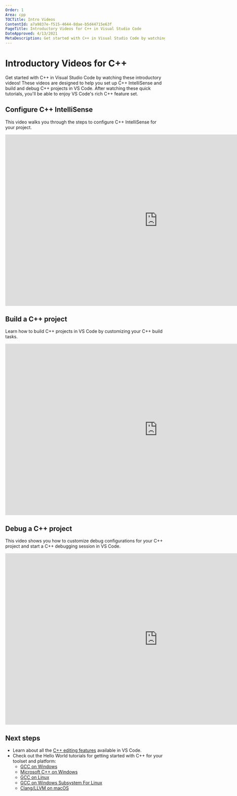 ```yaml
---
Order: 1
Area: cpp
TOCTitle: Intro Videos
ContentId: a7a9837e-f515-4644-8dae-b5d44715e63f
PageTitle: Introductory Videos for C++ in Visual Studio Code
DateApproved: 4/13/2021
MetaDescription: Get started with C++ in Visual Studio Code by watching these introductory videos
---
```


# Introductory Videos for C++

Get started with C++ in Visual Studio Code by watching these introductory videos! These videos are designed to help you set up C++ IntelliSense and build and debug C++ projects in VS Code. After watching these quick tutorials, you'll be able to enjoy VS Code's rich C++ feature set.

## Configure C++ IntelliSense

This video walks you through the steps to configure C++ IntelliSense for your project.

<iframe src="https://channel9.msdn.com/Blogs/One-Dev-Minute/Configure-C-IntelliSense-in-Visual-Studio-Code/player" width="960" height="540" allowFullScreen frameBorder="0" title="Configure C++ IntelliSense in Visual Studio Code - Microsoft Channel 9 Video"></iframe>

## Build a C++ project

Learn how to build C++ projects in VS Code by customizing your C++ build tasks.

<iframe src="https://channel9.msdn.com/Blogs/One-Dev-Minute/Build-a-C-project-in-VS-Code/player" width="960" height="540" allowFullScreen frameBorder="0" title="Build a C++ project in VS Code - Microsoft Channel 9 Video"></iframe>

## Debug a C++ project

This video shows you how to customize debug configurations for your C++ project and start a C++ debugging session in VS Code.

<iframe src="https://channel9.msdn.com/Shows/Docs-Dev-Tools/Debug-a-C-project-in-VS-Code/player" width="960" height="540" allowFullScreen frameBorder="0" title="Debug a C++ project in VS Code - Microsoft Channel 9 Video"></iframe>

## Next steps

- Learn about all the [C++ editing features](/docs/cpp/cpp-ide.md) available in VS Code.
- Check out the Hello World tutorials for getting started with C++ for your toolset and platform:
  - [GCC on Windows](/docs/cpp/config-mingw.md)
  - [Microsoft C++ on Windows](/docs/cpp/config-msvc.md)
  - [GCC on Linux](/docs/cpp/config-linux.md)
  - [GCC on Windows Subsystem For Linux](/docs/cpp/config-wsl.md)
  - [Clang/LLVM on macOS](/docs/cpp/config-clang-mac.md)
